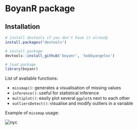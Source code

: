 # BoyanR package

## Installation

```r
# install devtools if you don't have it already
install.packages("devtools")

# install package
devtools::install_github('boyanr', 'bobbyangelov')

# load package
library(boyanr)
```

List of available functions:

* `missmap()`: generates a visualisation of missing values
* `inference()`: useful for statistical inference 
* `multiplot()`: easily plot several `ggplot`s next to each other
* `outliersDetect()`: visualise and modify outliers in a variable 

Example of `missmap` usage:

![nyc](http://i64.tinypic.com/20rjtz9.png)
